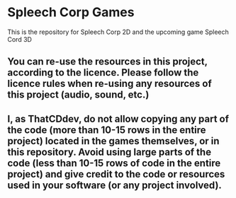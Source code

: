 # Spleech Corp Games

This is the repository for Spleech Corp 2D and the upcoming game Spleech Cord 3D
## You can re-use the resources in this project, according to the licence. Please follow the licence rules when re-using any resources of this project (audio, sound, etc.)
## I, as ThatCDdev, do not allow copying any part of the code (more than 10-15 rows in the entire project) located in the games themselves, or in this repository. Avoid using large parts of the code (less than 10-15 rows of code in the entire project) and give credit to the code or resources used in your software (or any project involved).
